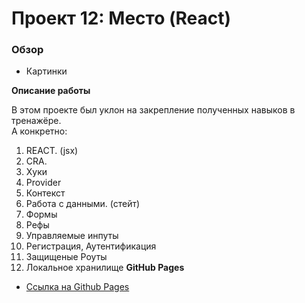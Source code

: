 # Проект 12: Место (React)

### Обзор

- Картинки

**Описание работы**

В этом проекте был уклон на закрепление полученных навыков в тренажёре.  
А конкретно:

1. REACT. (jsx)
2. CRA.
3. Хуки
4. Provider
5. Контекст
6. Работа с данными. (стейт)
7. Формы
8. Рефы
9. Управляемые инпуты
10. Регистрация, Аутентификация
11. Защищеные Роуты
12. Локальное хранилище
    **GitHub Pages**

- [Ссылка на Github Pages](https://kozmidis.github.io/react-mesto-auth/)

